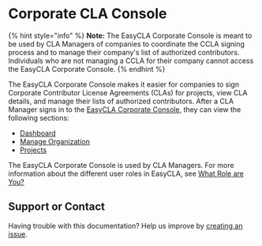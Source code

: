 # Corporate CLA Console

{% hint style="info" %}
**Note:** The EasyCLA Corporate Console is meant to be used by CLA Managers of companies to coordinate the CCLA signing process and to manage their company's list of authorized contributors. Individuals who are not managing a CCLA for their company cannot access the EasyCLA Corporate Console.
{% endhint %}

The EasyCLA Corporate Console makes it easier for companies to sign Corporate Contributor License Agreements (CLAs) for projects, view CLA details, and manage their lists of authorized contributors. After a CLA Manager signs in to the [EasyCLA Corporate Console](https://organization.lfx.linuxfoundation.org/company/dashboard), they can view the following sections:

* [Dashboard](https://github.com/communitybridge/docs/blob/master/easycla/v2-current/corporate-cla-console/broken-reference/README.md)
* [Manage Organization](https://github.com/communitybridge/docs/blob/master/easycla/v2-current/corporate-cla-console/broken-reference/README.md)
* [Projects](https://github.com/communitybridge/docs/blob/master/easycla/v2-current/corporate-cla-console/broken-reference/README.md)

The EasyCLA Corporate Console is used by CLA Managers. For more information about the different user roles in EasyCLA, see [What Role are You?](../../v1-deprecated/getting-started/#what-role-are-you)

## Support or Contact

Having trouble with this documentation? Help us improve by [creating an issue](https://github.com/communitybridge/docs/issues).

